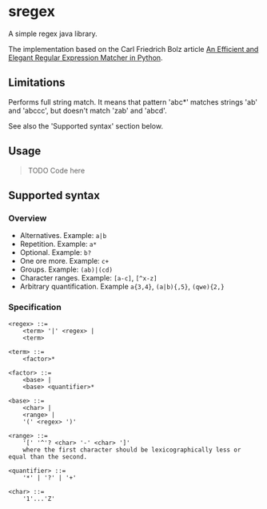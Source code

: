 # sregex

A simple regex java library.

The implementation based on the Carl Friedrich Bolz article [An Efficient and Elegant Regular Expression Matcher in Python](http://morepypy.blogspot.ru/2010/05/efficient-and-elegant-regular.html).

## Limitations

Performs full string match. It means that pattern 'abc*' matches strings 'ab' and 'abccc', but doesn't match 'zab' and 'abcd'.

See also the 'Supported syntax' section below.

## Usage

> TODO Code here

## Supported syntax

### Overview

* Alternatives. Example: `a|b`
* Repetition. Example: `a*`
* Optional. Example: `b?`
* One ore more. Example: `c+`
* Groups. Example: `(ab)|(cd)`
* Character ranges. Example: `[a-c]`, `[^x-z]`
* Arbitrary quantification. Example `a{3,4}`, `(a|b){,5}`, `(qwe){2,}`

### Specification

```
<regex> ::=
    <term> '|' <regex> |
    <term>

<term> ::=
    <factor>*

<factor> ::=
    <base> |
    <base> <quantifier>*

<base> ::=
    <char> |
    <range> |
    '(' <regex> ')'

<range> ::=
    '[' '^'? <char> '-' <char> ']'
    where the first character should be lexicographically less or equal than the second.

<quantifier> ::=
    '*' | '?' | '+'

<char> ::=
    '1'...'Z'
```